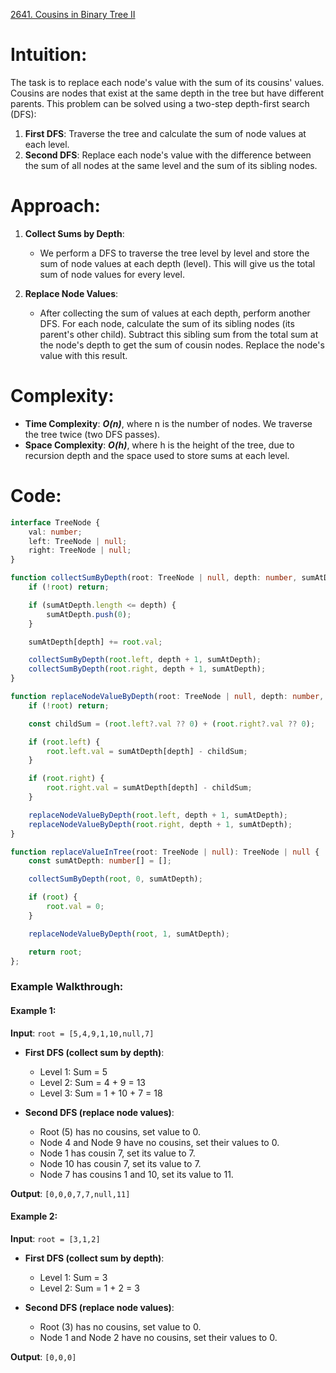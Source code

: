 [2641. Cousins in Binary Tree II](https://leetcode.com/problems/cousins-in-binary-tree-ii/)

# Intuition:
The task is to replace each node's value with the sum of its cousins' values. Cousins are nodes that exist at the same depth in the tree but have different parents. This problem can be solved using a two-step depth-first search (DFS):
1. **First DFS**: Traverse the tree and calculate the sum of node values at each level.
2. **Second DFS**: Replace each node's value with the difference between the sum of all nodes at the same level and the sum of its sibling nodes.

# Approach:
1. **Collect Sums by Depth**:
   - We perform a DFS to traverse the tree level by level and store the sum of node values at each depth (level). This will give us the total sum of node values for every level.
   
2. **Replace Node Values**:
   - After collecting the sum of values at each depth, perform another DFS. For each node, calculate the sum of its sibling nodes (its parent's other child). Subtract this sibling sum from the total sum at the node's depth to get the sum of cousin nodes. Replace the node's value with this result.

# Complexity:
- **Time Complexity**: ***O(n)***, where n is the number of nodes. We traverse the tree twice (two DFS passes).
- **Space Complexity**: ***O(h)***, where h is the height of the tree, due to recursion depth and the space used to store sums at each level.

# Code:

```typescript
interface TreeNode {
    val: number;
    left: TreeNode | null;
    right: TreeNode | null;
}

function collectSumByDepth(root: TreeNode | null, depth: number, sumAtDepth: number[]): void {
    if (!root) return;

    if (sumAtDepth.length <= depth) {
        sumAtDepth.push(0);
    }

    sumAtDepth[depth] += root.val;

    collectSumByDepth(root.left, depth + 1, sumAtDepth);
    collectSumByDepth(root.right, depth + 1, sumAtDepth);
}

function replaceNodeValueByDepth(root: TreeNode | null, depth: number, sumAtDepth: number[]): void {
    if (!root) return;

    const childSum = (root.left?.val ?? 0) + (root.right?.val ?? 0);

    if (root.left) {
        root.left.val = sumAtDepth[depth] - childSum;
    }

    if (root.right) {
        root.right.val = sumAtDepth[depth] - childSum;
    }

    replaceNodeValueByDepth(root.left, depth + 1, sumAtDepth);
    replaceNodeValueByDepth(root.right, depth + 1, sumAtDepth);
}

function replaceValueInTree(root: TreeNode | null): TreeNode | null {
    const sumAtDepth: number[] = [];

    collectSumByDepth(root, 0, sumAtDepth);

    if (root) {
        root.val = 0;
    }

    replaceNodeValueByDepth(root, 1, sumAtDepth);

    return root;
};

```

### Example Walkthrough:

#### Example 1:
**Input**: `root = [5,4,9,1,10,null,7]`

- **First DFS (collect sum by depth)**:
    - Level 1: Sum = 5
    - Level 2: Sum = 4 + 9 = 13
    - Level 3: Sum = 1 + 10 + 7 = 18

- **Second DFS (replace node values)**:
    - Root (5) has no cousins, set value to 0.
    - Node 4 and Node 9 have no cousins, set their values to 0.
    - Node 1 has cousin 7, set its value to 7.
    - Node 10 has cousin 7, set its value to 7.
    - Node 7 has cousins 1 and 10, set its value to 11.

**Output**: `[0,0,0,7,7,null,11]`

#### Example 2:
**Input**: `root = [3,1,2]`

- **First DFS (collect sum by depth)**:
    - Level 1: Sum = 3
    - Level 2: Sum = 1 + 2 = 3

- **Second DFS (replace node values)**:
    - Root (3) has no cousins, set value to 0.
    - Node 1 and Node 2 have no cousins, set their values to 0.

**Output**: `[0,0,0]`

